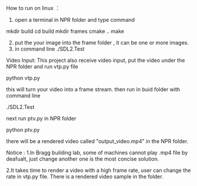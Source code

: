 How to run on linux ：
1. open a terminal in NPR folder and type command

mkdir build
cd build
mkdir frames
cmake ..
make

2. put the your image into the frame folder , it can be one or more images.
3. in command line
./SDL2.Test

Video Input:
This project also receive video input, put the video under the NPR folder and run vtp.py file 

python vtp.py

this will turn your video into a frame stream. then run in buid folder with command line

./SDL2.Test

next run ptv.py in NPR folder

python ptv.py


there will be a rendered video called "output_video.mp4" in the NPR folder.

Notice :
1.In Bragg building lab, some of machines cannot play .mp4 file by deafualt, just change another one is the most concise solution.

2.It takes time to render a video with a high frame rate, user can change the rate in vtp.py file. There is a rendered video sample in the folder.




